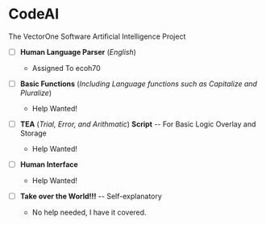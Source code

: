 # CodeAI
The VectorOne Software Artificial Intelligence Project
<br>
- [ ] **Human Language Parser** (*English*)
  - Assigned To ecoh70

- [ ] **Basic Functions** (*Including Language functions such as Capitalize and Pluralize*)
  - Help Wanted!

- [ ] **TEA** (*Trial, Error, and Arithmatic*) **Script** -- For Basic Logic Overlay and Storage
  - Help Wanted!

- [ ] **Human Interface**
  - Help Wanted!

- [ ] **Take over the World!!!** -- Self-explanatory
  - No help needed, I have it covered.
